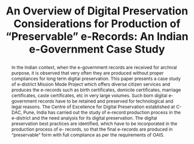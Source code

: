 ---
abstract: In the Indian context, when the e-government records are received for archival
  purpose, it is observed that very often they are produced without proper compliances
  for long term digital preservation. This paper presents a case study of e-district
  Mission Mode Project which offers diverse citizen services and produces the e-records
  such as birth certificates, domicile certificates, marriage certificates, caste
  certificates, etc in very large volumes. Such born digital e-government records
  have to be retained and preserved for technological and legal reasons. The Centre
  of Excellence for Digital Preservation established at C- DAC, Pune, India has carried
  out the study of e-record production process in the e-district and the need analysis
  for its digital preservation. The digital preservation best practices are identified,
  which have to be incorporated in the production process of e- records, so that the
  final e-records are produced in “preservable” form with full compliance as per the
  requirements of OAIS.
creators:
- Katre, Dinesh
date: null
document_url: https://services.phaidra.univie.ac.at/api/object/o:293774/download
grand_parent: iPRES
institutions: []
keywords:
- ischool
- toronto
- canada
- e-government
- digital preservation
- electronic records
- fixed digital object
- preservation description information (pdi)
- submission information package (sip)
- open archival information system (oais)
landing_page_url: https://phaidra.univie.ac.at/o:293774
language: eng
layout: publication
license: CC BY-NC-SA 3.0 AT
notes_url: null
parent: iPRES 2012
publication_type: paper
size: 964008
slides_url: null
source_name: iPRES
stream_url: null
title: 'An Overview of Digital Preservation Considerations for Production of “Preservable”
  e-Records: An Indian e-Government Case Study'
year: 2012
---